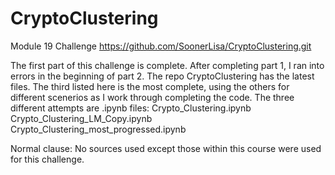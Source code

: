 # CryptoClustering
Module 19 Challenge
https://github.com/SoonerLisa/CryptoClustering.git

The first part of this challenge is complete. After completing part 1, I ran into errors in the beginning of part 2.
The repo CryptoClustering has the latest files. The third listed here is the most complete, using the others for different scenerios as I work through completing the code.
The three different attempts are .ipynb files:
Crypto_Clustering.ipynb
Crypto_Clustering_LM_Copy.ipynb
Crypto_Clustering_most_progressed.ipynb

Normal clause: No sources used except those within this course were used for this challenge.

